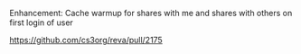 Enhancement: Cache warmup for shares with me and shares
with others on first login of user

https://github.com/cs3org/reva/pull/2175

